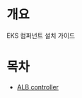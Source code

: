# 개요
EKS 컴퍼넌트 설치 가이드

# 목차
- [ALB controller](https://github.com/choisungwook/eks-practice/tree/main/alb_controller)
